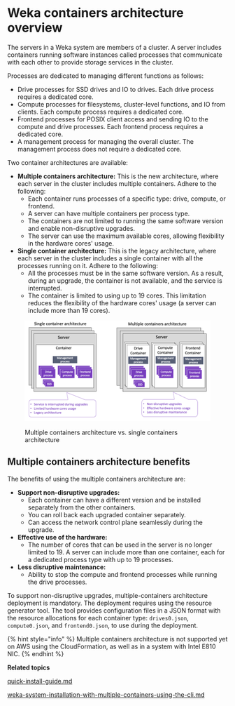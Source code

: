 # Weka containers architecture overview

The servers in a Weka system are members of a cluster. A server includes containers running software instances called processes that communicate with each other to provide storage services in the cluster.

Processes are dedicated to managing different functions as follows:

* Drive processes for SSD drives and IO to drives. Each drive process requires a dedicated core.
* Compute processes for filesystems, cluster-level functions, and IO from clients. Each compute process requires a dedicated core.
* Frontend processes for POSIX client access and sending IO to the compute and drive processes. Each frontend process requires a dedicated core.
* A management process for managing the overall cluster. The management process does not require a dedicated core.

Two container architectures are available:

* **Multiple containers architecture:** This is the new architecture, where each server in the cluster includes multiple containers. Adhere to the following:
  * Each container runs processes of a specific type: drive, compute, or frontend.
  * A server can have multiple containers per process type.
  * The containers are not limited to running the same software version and enable non-disruptive upgrades.
  * The server can use the maximum available cores, allowing flexibility in the hardware cores' usage.&#x20;
* **Single container architecture:** This is the legacy architecture, where each server in the cluster includes a single container with all the processes running on it. Adhere to the following:
  * All the processes must be in the same software version. As a result, during an upgrade, the container is not available, and the service is interrupted.
  * The container is limited to using up to 19 cores. This limitation reduces the flexibility of the hardware cores' usage (a server can include more than 19 cores).

<figure><img src="../.gitbook/assets/V4_MBC_overview.png" alt=""><figcaption><p>Multiple containers architecture vs.  single containers architecture</p></figcaption></figure>

## Multiple containers architecture benefits

The benefits of using the multiple containers architecture are:

* **Support non-disruptive upgrades:**
  * Each container can have a different version and be installed separately from the other containers.
  * You can roll back each upgraded container separately.
  * Can access the network control plane seamlessly during the upgrade.
* **Effective use of the hardware:**
  * The number of cores that can be used in the server is no longer limited to 19. A server can include more than one container, each for a dedicated process type with up to 19 processes.
* **Less disruptive maintenance:**
  * Ability to stop the compute and frontend processes while running the drive processes.

To support non-disruptive upgrades, multiple-containers architecture deployment is mandatory. The deployment requires using the resource generator tool. The tool provides configuration files in a JSON format with the resource allocations for each container type: `drives0.json`, `compute0.json`, and `frontend0.json`, to use during the deployment.

{% hint style="info" %}
Multiple containers architecture is not supported yet on AWS using the CloudFormation, as well as in a system with Intel E810 NIC.
{% endhint %}



**Related topics**

[quick-install-guide.md](../getting-started-with-weka/quick-install-guide.md "mention")

[weka-system-installation-with-multiple-containers-using-the-cli.md](../install/bare-metal/weka-system-installation-with-multiple-containers-using-the-cli.md "mention")
